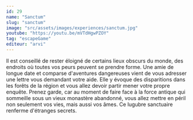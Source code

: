 ```yaml
---
id: 29
name: "Sanctum"
slug: "sanctum"
image: "src/assets/images/experiences/sanctum.jpg"
youtube: "https://youtu.be/mVTdHgwPZOY"
tag: "escapeGame"
editeur: "arvi"
---
```


Il est conseillé de rester éloigné de certains lieux obscurs du monde, des endroits où toutes vos peurs peuvent se prendre forme. Une amie de longue date et comparse d'aventures dangereuses vient de vous adresser une lettre vous demandant votre aide. Elle y évoque des disparitions dans les forêts de la région et vous allez devoir partir mener votre propre enquête. Prenez garde, car au moment de faire face à la force antique qui sommeille sous un vieux monastère abandonné, vous allez mettre en péril non seulement vos vies, mais aussi vos âmes. Ce lugubre sanctuaire renferme d'étranges secrets.

